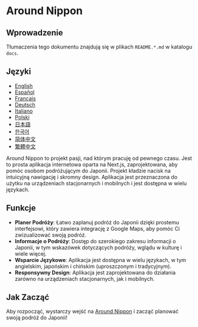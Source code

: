 # Around Nippon

## Wprowadzenie

Tłumaczenia tego dokumentu znajdują się w plikach `README.*.md` w katalogu `docs`.

## Języki

- [English](/README.md)
- [Español](README.es.md)
- [Français](README.fr.md)
- [Deutsch](README.de.md)
- [Italiano](README.it.md)
- [Polski](README.pl.md)
- [日本語](README.ja.md)
- [한국어](README.ko.md)
- [简体中文](README.zh-Hans.md)
- [繁體中文](README.zh-Hant.md)

Around Nippon to projekt pasji, nad którym pracuję od pewnego czasu. Jest to prosta aplikacja internetowa oparta na Next.js, zaprojektowana, aby pomóc osobom podróżującym do Japonii. Projekt kładzie nacisk na intuicyjną nawigację i skromny design. Aplikacja jest przeznaczona do użytku na urządzeniach stacjonarnych i mobilnych i jest dostępna w wielu językach.

## Funkcje

- **Planer Podróży**: Łatwo zaplanuj podróż do Japonii dzięki prostemu interfejsowi, który zawiera integrację z Google Maps, aby pomóc Ci zwizualizować swoją podróż.
- **Informacje o Podróży**: Dostęp do szerokiego zakresu informacji o Japonii, w tym wskazówek dotyczących podróży, wglądu w kulturę i wiele więcej.
- **Wsparcie Językowe**: Aplikacja jest dostępna w wielu językach, w tym angielskim, japońskim i chińskim (uproszczonym i tradycyjnym).
- **Responsywny Design**: Aplikacja jest zaprojektowana do działania zarówno na urządzeniach stacjonarnych, jak i mobilnych.

## Jak Zacząć

Aby rozpocząć, wystarczy wejść na [Around Nippon](https://around-nippon.konpeki.co.uk) i zacząć planować swoją podróż do Japonii!

